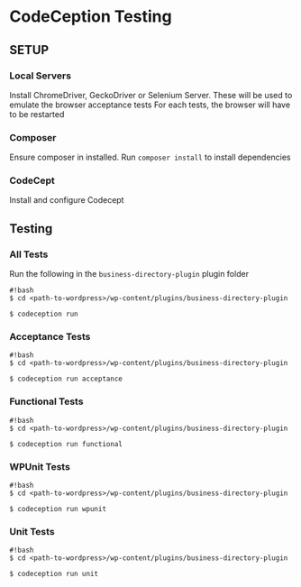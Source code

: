 # CodeCeption Testing

## SETUP

### Local Servers
Install ChromeDriver, GeckoDriver or Selenium Server. These will be used to emulate the browser acceptance tests
For each tests, the browser will have to be restarted

### Composer
Ensure composer in installed. Run `composer install` to install dependencies

### CodeCept
Install and configure Codecept

## Testing

### All Tests

Run the following in the `business-directory-plugin` plugin folder

```
#!bash 
$ cd <path-to-wordpress>/wp-content/plugins/business-directory-plugin

$ codeception run

```

### Acceptance Tests

```
#!bash 
$ cd <path-to-wordpress>/wp-content/plugins/business-directory-plugin

$ codeception run acceptance

```

### Functional Tests

```
#!bash 
$ cd <path-to-wordpress>/wp-content/plugins/business-directory-plugin

$ codeception run functional

```


### WPUnit Tests

```
#!bash 
$ cd <path-to-wordpress>/wp-content/plugins/business-directory-plugin

$ codeception run wpunit

```

### Unit Tests

```
#!bash 
$ cd <path-to-wordpress>/wp-content/plugins/business-directory-plugin

$ codeception run unit

```